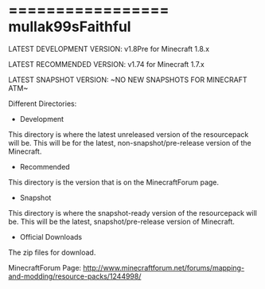 
=================
mullak99sFaithful
=================

LATEST DEVELOPMENT VERSION: v1.8Pre for Minecraft 1.8.x

LATEST RECOMMENDED VERSION: v1.74 for Minecraft 1.7.x

LATEST SNAPSHOT VERSION: ~NO NEW SNAPSHOTS FOR MINECRAFT ATM~


Different Directories:

- Development

This directory is where the latest unreleased version of the resourcepack will be. This will be for the latest, non-snapshot/pre-release version of the Minecraft.

- Recommended

This directory is the version that is on the MinecraftForum page.

- Snapshot

This directory is where the snapshot-ready version of the resourcepack will be. This will be the latest, snapshot/pre-release version of Minecraft.

- Official Downloads

The zip files for download.

MinecraftForum Page: http://www.minecraftforum.net/forums/mapping-and-modding/resource-packs/1244998/


